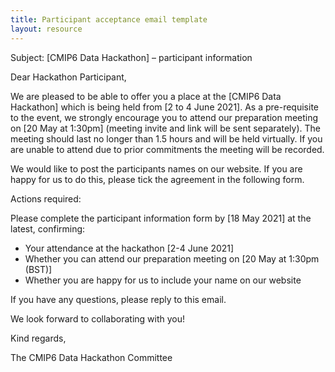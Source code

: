 ```yaml
---
title: Participant acceptance email template
layout: resource
---
```


Subject: [CMIP6 Data Hackathon] – participant information

Dear Hackathon Participant,

We are pleased to be able to offer you a place at the [CMIP6 Data Hackathon] which
is being held from [2 to 4 June 2021]. As a pre-requisite to the event, we
strongly encourage you to attend our preparation meeting on [20 May at 1:30pm]
(meeting invite and link will be sent separately). The meeting should last no
longer than 1.5 hours and will be held virtually. If you are unable to attend
due to prior commitments the meeting will be recorded.

We would like to post the participants names on our website. If you are happy
for us to do this, please tick the agreement in the following form.

Actions required:

Please complete the participant information form by [18 May 2021] at the latest,
confirming:

* Your attendance at the hackathon [2-4 June 2021]
* Whether you can attend our preparation meeting on [20 May at 1:30pm (BST)]
* Whether you are happy for us to include your name on our website

If you have any questions, please reply to this email.

We look forward to collaborating with you!

Kind regards,

The CMIP6 Data Hackathon Committee
